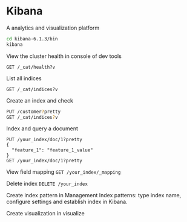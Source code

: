 # Kibana

A analytics and visualization platform

```sh
cd kibana-6.1.3/bin
kibana
```

View the cluster health in console of dev tools
```
GET /_cat/health?v
```

List all indices
```
GET /_cat/indices?v
```

Create an index and check
```sh
PUT /customer?pretty
GET /_cat/indices?v
```

Index and query a document
```
PUT /your_index/doc/1?pretty
{
  "feature_1": "feature_1_value"
}
GET /your_index/doc/1?pretty
```

View field mapping
`GET /your_index/_mapping`

Delete index
`DELETE /your_index`

Create index pattern in Management
Index patterns: type index name, configure settings and establish index in Kibana. 

Create visualization in visualize
